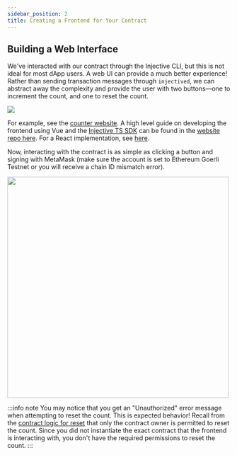 ```yaml
---
sidebar_position: 2
title: Creating a Frontend for Your Contract
---
```


## Building a Web Interface

We've interacted with our contract through the Injective CLI, but this is not ideal for most dApp users. A web UI can provide a much better experience! Rather than sending transaction messages through `injectived`, we can abstract away the complexity and provide the user with two buttons—one to increment the count, and one to reset the count.

<div style={{textAlign: 'center'}}>
  <img src="/img/Counter_website.png" />
</div>

For example, see the [counter website](https://injective-simple-cosmwasm-sc.netlify.app/). A high level guide on developing the frontend using Vue and the [Injective TS SDK](https://github.com/InjectiveLabs/injective-ts/tree/master/packages/sdk-ts) can be found in the [website repo here](https://github.com/InjectiveLabs/injective-simple-sc-counter-ui/tree/master/nuxt). For a React implementation, see [here](https://github.com/InjectiveLabs/injective-simple-sc-counter-ui/tree/master/next).

Now, interacting with the contract is as simple as clicking a button and signing with MetaMask (make sure the account is set to Ethereum Goerli Testnet or you will receive a chain ID mismatch error). 

<div style={{textAlign: 'center'}}>
  <img src="/img/metamask_select_testnet.png" width="500"/>
</div>

:::info note
You may notice that you get an "Unauthorized" error message when attempting to reset the count. This is expected behavior! Recall from the [contract logic for reset](your-first-contract#reset) that only the contract owner is permitted to reset the count. Since you did not instantiate the exact contract that the frontend is interacting with, you don't have the required permissions to reset the count. 
:::